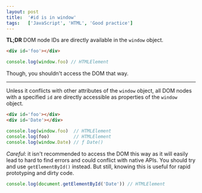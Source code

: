 ```yaml
---
layout: post
title:  '#id is in window'
tags:   ['JavaScript', 'HTML', 'Good practice']
---
```


**TL;DR** DOM node IDs are directly available in the `window` object.
```html
<div id='foo'></div>
```
``` javascript
console.log(window.foo) // HTMLElement
```
Though, you shouldn't access the DOM that way.

<hr>

Unless it conflicts with other attributes of the `window` object, all DOM nodes with a specified `id` are directly accessible as properties of the `window` object.

```html
<div id='foo'></div>
<div id='Date'></div>
```
``` javascript
console.log(window.foo)  // HTMLElement
console.log(foo)         // HTMLElement
console.log(window.Date) // ƒ Date()
```

*Careful*: it isn't recommended to access the DOM this way as it will easily lead to hard to find errors and could conflict with native APIs. You should try and use `getElementById()` instead. But still, knowing this is useful for rapid prototyping and dirty code.

```javascript
console.log(document.getElementById('Date')) // HTMLElement
```